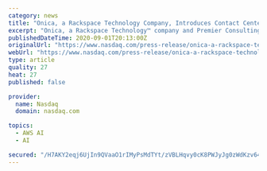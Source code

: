```yaml
---
category: news
title: "Onica, a Rackspace Technology Company, Introduces Contact Center Intelligence Solution Built on Amazon Web Services"
excerpt: "Onica, a Rackspace Technology™ company and Premier Consulting Partner in the Amazon Web Services Partner Network and audited AWS Managed Service Provider, today launched its new Contact Center Intelligence Post-Call Analytics solution built on AWS."
publishedDateTime: 2020-09-01T20:13:00Z
originalUrl: "https://www.nasdaq.com/press-release/onica-a-rackspace-technology-company-introduces-contact-center-intelligence-0"
webUrl: "https://www.nasdaq.com/press-release/onica-a-rackspace-technology-company-introduces-contact-center-intelligence-0"
type: article
quality: 27
heat: 27
published: false

provider:
  name: Nasdaq
  domain: nasdaq.com

topics:
  - AWS AI
  - AI

secured: "/H7AKY2eqj6UjIn9QVaaO1rIMyPsMdTYt/zVBLHqvy0cK8PWJyJg0zWdKzv64oC4yh+N3mA3n5gfLGY5CvHw/RAHPh0ZjW1YHhnkEtLg8E68UQmNi4rOd/fm+bCaAJg3/LOjDWYIMNY518HlPqW8laF2jlN8U4Zl0gzz/PTNnYM9eLB9eepe3EUHkkkM8iLDQaTLgGf2Tv4XwyQisUWZ1Eh2ddcwyn0UEnOxhiIE9Gl4Moth/r/OQunh6IB71NVeY9Lvdlb1qFx2iJDZu8kjHAOcMXTpq+qfW7X5LkMVLDMvFDJMHXgbyKzzZHUloeYThOj89RxV+f6Z9jvyMYbiJ9i5Emiv1oNdbhWFjguT8cs=;QX/0x2YxpmilbEAYTijG8A=="
---
```


